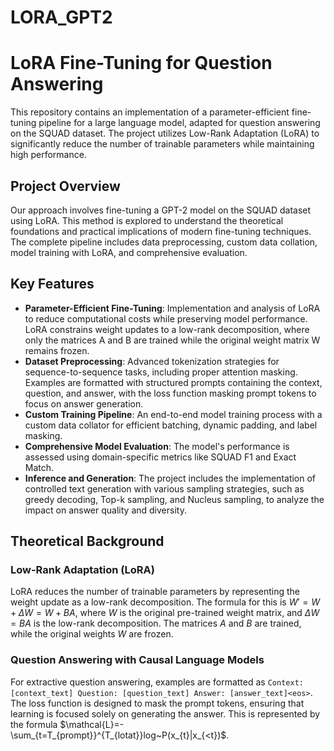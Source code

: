 # LORA_GPT2
# LoRA Fine-Tuning for Question Answering

This repository contains an implementation of a parameter-efficient fine-tuning pipeline for a large language model, adapted for question answering on the SQUAD dataset. The project utilizes Low-Rank Adaptation (LoRA) to significantly reduce the number of trainable parameters while maintaining high performance.

## Project Overview

Our approach involves fine-tuning a GPT-2 model on the SQUAD dataset using LoRA. This method is explored to understand the theoretical foundations and practical implications of modern fine-tuning techniques. The complete pipeline includes data preprocessing, custom data collation, model training with LoRA, and comprehensive evaluation.

## Key Features

* **Parameter-Efficient Fine-Tuning**: Implementation and analysis of LoRA to reduce computational costs while preserving model performance. LoRA constrains weight updates to a low-rank decomposition, where only the matrices A and B are trained while the original weight matrix W remains frozen.
* **Dataset Preprocessing**: Advanced tokenization strategies for sequence-to-sequence tasks, including proper attention masking. Examples are formatted with structured prompts containing the context, question, and answer, with the loss function masking prompt tokens to focus on answer generation.
* **Custom Training Pipeline**: An end-to-end model training process with a custom data collator for efficient batching, dynamic padding, and label masking.
* **Comprehensive Model Evaluation**: The model's performance is assessed using domain-specific metrics like SQUAD F1 and Exact Match.
* **Inference and Generation**: The project includes the implementation of controlled text generation with various sampling strategies, such as greedy decoding, Top-k sampling, and Nucleus sampling, to analyze the impact on answer quality and diversity.

## Theoretical Background

### Low-Rank Adaptation (LoRA)

LoRA reduces the number of trainable parameters by representing the weight update as a low-rank decomposition. The formula for this is $W' = W + \Delta W = W + BA$, where $W$ is the original pre-trained weight matrix, and $\Delta W = BA$ is the low-rank decomposition. The matrices $A$ and $B$ are trained, while the original weights $W$ are frozen.

### Question Answering with Causal Language Models

For extractive question answering, examples are formatted as `Context: [context_text] Question: [question_text] Answer: [answer_text]<eos>`. The loss function is designed to mask the prompt tokens, ensuring that learning is focused solely on generating the answer. This is represented by the formula $\mathcal{L}=-\sum_{t=T_{prompt}}^{T_{lotat}}log~P(x_{t}|x_{<t})$.
